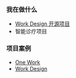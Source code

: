 ### 我在做什么
* [Work Design 开源项目](https://github.com/work-design)
* 智能诊疗项目

### 项目案例
* [One Work](https://one.work)
* [Work Design](https://work.design)

